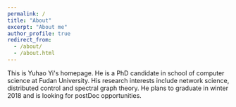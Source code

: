 ```yaml
---
permalink: /
title: "About"
excerpt: "About me"
author_profile: true
redirect_from: 
  - /about/
  - /about.html
---
```


This is Yuhao Yi's homepage. He is a PhD candidate in school of computer science at Fudan University. His research interests include network science, distributed control and spectral graph theory. He plans to graduate in winter 2018 and is looking for postDoc opportunities.
